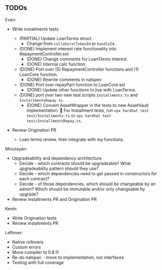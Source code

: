 ## TODOs

Evan:
- Write installments tests
  - (PARTIAL) Update LoanTerms struct.
    - Change from `collateralTokenId` to `bundleId`.
  - (DONE) Implement interest rate functionality into RepaymentController.sol.
    - (DONE) Change comments for LoanTerms interest.
    - (DONE) Internal calc function.
  - (DONE) Port over (5) RepaymentController functions and (1) LoanCore function.
    - (DONE) Rewrite comments in natspec
  - (DONE) Port over repayPart function to LoanCore.sol
    - (DONE) Update other functions to jive with LoanTerms.
  - (DONE) port over two new test scripts `Installments.ts` and `InstallmentsRepay.ts`.
    - (DONE) Convert AssetWrapper in the tests to new AssetVault implementation.
    🔑 For Installment tests, run `npx hardhat test test/Installments.ts` or `npx hardhat test test/InstallmentsRepay.ts`.

- Review Origination PR
  - Loan terms review, then integrate with my functions.

Mouzayan:
- Upgradeability and dependency architecture
    - Decide - which contracts should be upgradeable? What upgradeability pattern should they use?
    - Decide - which dependencies need to get passed in constructors for each contract?
    - Decide - of those dependencies, which should be changeable by an admin? Which should be immutable and/or only changeable by upgrade?
- Review Installments PR and Origination PR

Kevin:
- Write Origination tests
- Review installments PR

Leftover:
- Native rollovers
- Custom errors
- Move compiler to 0.8.11
- Re-do natspec - move to implementation, not interfaces
- Testing with full coverage
